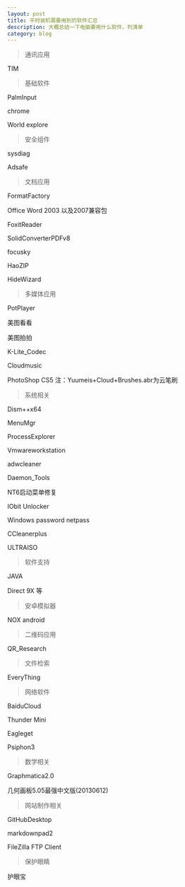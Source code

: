 ```yaml
---
layout: post
title: 平时装机需要用到的软件汇总
description: 大概总结一下电脑要用什么软件，列清单
category: blog
---
```


>通讯应用

TIM  

>基础软件

PalmInput

chrome

World explore

>安全组件

sysdiag

Adsafe

>文档应用

FormatFactory

Office Word 2003 以及2007兼容包

FoxitReader

SolidConverterPDFv8

focusky

HaoZIP

HideWizard

>多媒体应用

PotPlayer

美图看看

美图拍拍

K-Lite_Codec

Cloudmusic

PhotoShop CS5 注：Yuumeis+Cloud+Brushes.abr为云笔刷

>系统相关

Dism++x64

MenuMgr

ProcessExplorer

Vmwareworkstation

adwcleaner

Daemon_Tools

NT6启动菜单修复

IObit Unlocker

Windows password netpass

CCleanerplus

ULTRAISO

>软件支持

JAVA

Direct 9X 等

>安卓模拟器

NOX android

>二维码应用

QR_Research

>文件检索

EveryThing

>网络软件

BaiduCloud

Thunder Mini

Eagleget

Psiphon3

>数学相关

Graphmatica2.0

几何画板5.05最强中文版(20130612)

>网站制作相关

GitHubDesktop

markdownpad2

FileZilla FTP Client

>保护眼睛

护眼宝